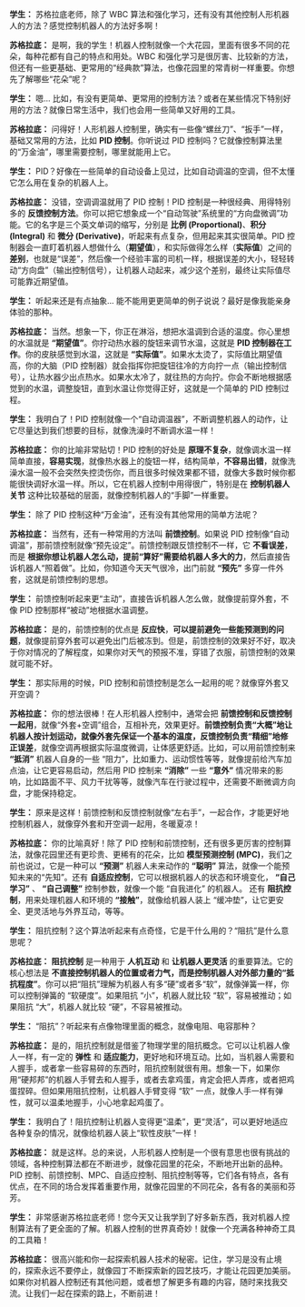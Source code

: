 **学生：**  苏格拉底老师，除了 WBC 算法和强化学习，还有没有其他控制人形机器人的方法？感觉控制机器人的方法好多啊！

**苏格拉底：**  是啊，我的学生！机器人控制就像一个大花园，里面有很多不同的花朵，每种花都有自己的特点和用处。WBC 和强化学习是很厉害、比较新的方法，但还有一些更基础、更常用的“经典款”算法，也像花园里的常青树一样重要。你想先了解哪些“花朵”呢？

**学生：**  嗯... 比如，有没有更简单、更常用的控制方法？或者在某些情况下特别好用的方法？就像日常生活中，我们也会用一些简单又好用的工具。

**苏格拉底：**  问得好！人形机器人控制里，确实有一些像“螺丝刀”、“扳手”一样，基础又常用的方法，比如 **PID 控制**。你听说过 PID 控制吗？它就像控制算法里的“万金油”，哪里需要控制，哪里就能用上它。

**学生：**  PID？好像在一些简单的自动设备上见过，比如自动调温的空调，但不太懂它怎么用在复杂的机器人上。

**苏格拉底：**  没错，空调调温就用了 PID 控制！PID 控制是一种很经典、用得特别多的 **反馈控制方法**。你可以把它想象成一个“自动驾驶”系统里的“方向盘微调”功能。它的名字是三个英文单词的缩写，分别是 **比例 (Proportional)**、**积分 (Integral)** 和 **微分 (Derivative)**，听起来有点复杂，但用起来其实很简单。PID 控制器会一直盯着机器人想做什么（**期望值**），和实际做得怎么样（**实际值**）之间的 **差别**，也就是“误差”，然后像一个经验丰富的司机一样，根据误差的大小，轻轻转动“方向盘”（输出控制信号），让机器人动起来，减少这个差别，最终让实际值尽可能靠近期望值。

**学生：**  听起来还是有点抽象... 能不能用更更简单的例子说说？最好是像我能亲身体验的那种。

**苏格拉底：**  当然。想象一下，你正在淋浴，想把水温调到合适的温度。你心里想的水温就是 **“期望值”**。你拧动热水器的旋钮来调节水温，这就是 **PID 控制器在工作**。你的皮肤感觉到水温，这就是 **“实际值”**。如果水太烫了，实际值比期望值高，你的大脑（PID 控制器）就会指挥你把旋钮往冷的方向拧一点（输出控制信号），让热水器少出点热水。如果水太冷了，就往热的方向拧。你会不断地根据感觉到的水温，调整旋钮，直到水温让你觉得正好，这就是一个简单的 PID 控制过程。

**学生：**  我明白了！PID 控制就像一个“自动调温器”，不断调整机器人的动作，让它尽量达到我们想要的目标，就像洗澡时不断调水温一样！

**苏格拉底：**  你的比喻非常贴切！PID 控制的好处是 **原理不复杂**，就像调水温一样简单直接，**容易实现**，就像热水器上的旋钮一样，结构简单，**不容易出错**，就像洗澡水温一般不会突然失控烫伤你，而且很多时候效果都不错，就像大多数时候你都能很快调好水温一样。所以，它在机器人控制中用得很广，特别是在 **控制机器人关节** 这种比较基础的层面，就像控制机器人的“手脚”一样重要。

**学生：**  除了 PID 控制这种“万金油”，还有没有其他常用的简单方法呢？

**苏格拉底：**  当然有，还有一种常用的方法叫 **前馈控制**。如果说 PID 控制像“自动调温”，那前馈控制就像“预先设定”。前馈控制跟反馈控制不一样，它 **不看误差**，而是 **根据你想让机器人怎么动，提前“算好”需要给机器人多大的力**，然后直接告诉机器人“照着做”。比如，你知道今天天气很冷，出门前就 **“预先”** 多穿一件外套，这就是前馈控制的思想。

**学生：**  前馈控制听起来更“主动”，直接告诉机器人怎么做，就像提前穿外套，不像 PID 控制那样“被动”地根据水温调整。

**苏格拉底：**  是的，前馈控制的优点是 **反应快**，**可以提前避免一些能预测到的问题**，就像提前穿外套可以避免出门后被冻到。但是，前馈控制的效果好不好，取决于你对情况的了解程度，如果你对天气的预报不准，穿错了衣服，前馈控制的效果就可能不好。

**学生：**  那实际用的时候，PID 控制和前馈控制是怎么一起用的呢？就像穿外套又开空调？

**苏格拉底：**  你的想法很棒！在人形机器人控制中，通常会把 **前馈控制和反馈控制一起用**，就像“外套+空调”组合，互相补充，效果更好。**前馈控制负责“大概”地让机器人按计划运动，就像外套先保证一个基本的温度，反馈控制负责“精细”地修正误差**，就像空调再根据实际温度微调，让体感更舒适。比如，可以用前馈控制来 **“抵消”** 机器人自身的一些 “阻力”，比如重力、运动惯性等等，就像提前给汽车加点油，让它更容易启动，然后用 PID 控制来 **“消除”** 一些 **“意外”** 情况带来的影响，比如路面不平、风力干扰等等，就像汽车在行驶过程中，还需要不断微调方向盘，才能保持稳定。

**学生：**  原来是这样！前馈控制和反馈控制就像“左右手”，一起合作，才能更好地控制机器人，就像穿外套和开空调一起用，冬暖夏凉！

**苏格拉底：**  你的比喻真好！除了 PID 控制和前馈控制，还有很多更厉害的控制算法，就像花园里还有更珍贵、更稀有的花朵，比如 **模型预测控制 (MPC)**，我们之前也说过，它是一种可以 **“预测”** 机器人未来动作的 **“聪明”** 算法，就像一个能预知未来的“先知”。还有 **自适应控制**，它可以根据机器人的状态和环境变化， **“自己学习”** 、 **“自己调整”** 控制参数，就像一个能 “自我进化” 的机器人。 还有 **阻抗控制**，用来处理机器人和环境的 **“接触”**，就像给机器人装上 “缓冲垫”，让它更安全、更灵活地与外界互动，等等。

**学生：**  阻抗控制？这个算法听起来有点奇怪，它是干什么用的？“阻抗”是什么意思呢？

**苏格拉底：**  **阻抗控制** 是一种用于 **人机互动** 和 **让机器人更灵活** 的重要算法。它的核心想法是 **不直接控制机器人的位置或者力气，而是控制机器人对外部力量的“抵抗程度”**。你可以把“阻抗”理解为机器人有多“硬”或者多“软”，就像弹簧一样，你可以控制弹簧的 “软硬度”。如果阻抗 “小”，机器人就比较 “软”，容易被推动；如果阻抗 “大”，机器人就比较 “硬”，不容易被推动。

**学生：**  “阻抗”？听起来有点像物理里面的概念，就像电阻、电容那种？

**苏格拉底：**  是的，阻抗控制就是借鉴了物理学里的阻抗概念。它可以让机器人像人一样，有一定的 **弹性** 和 **适应能力**，更好地和环境互动。比如，当机器人需要和人握手，或者拿一些容易碎的东西时，阻抗控制就很有用。想象一下，如果你用“硬邦邦”的机器人手臂去和人握手，或者去拿鸡蛋，肯定会把人弄疼，或者把鸡蛋捏碎。但如果用阻抗控制，让机器人手臂变得 “软” 一点，就像人手一样有弹性，就可以温柔地握手，小心地拿起鸡蛋了。

**学生：**  我明白了！阻抗控制让机器人变得更“温柔”，更“灵活”，可以更好地适应各种复杂的情况，就像给机器人装上“软性皮肤”一样！

**苏格拉底：**  就是这样。总的来说，人形机器人控制是一个很有意思也很有挑战的领域，各种控制算法都在不断进步，就像花园里的花朵，不断地开出新的品种。PID 控制、前馈控制、MPC、自适应控制、阻抗控制等等，它们各有特点，各有优点，在不同的场合发挥着重要作用，就像花园里的不同花朵，各有各的美丽和芬芳。

**学生：**  非常感谢苏格拉底老师！您今天又让我学到了好多新东西，我对机器人控制算法有了更全面的了解。机器人控制的世界真奇妙！就像一个充满各种神奇工具的工具箱！

**苏格拉底：**  很高兴能和你一起探索机器人技术的秘密。记住，学习是没有止境的，探索永远不要停止，就像园丁不断探索新的园艺技巧，才能让花园更加美丽。如果你对机器人控制还有其他问题，或者想了解更多有趣的内容，随时来找我交流。让我们一起在探索的路上，不断前进！